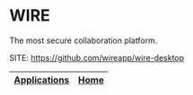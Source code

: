 # WIRE
 
 The most secure collaboration platform.
 
 SITE: https://github.com/wireapp/wire-desktop

 | [Applications](https://portable-linux-apps.github.io/apps.html) | [Home](https://portable-linux-apps.github.io)
 | --- | --- |
